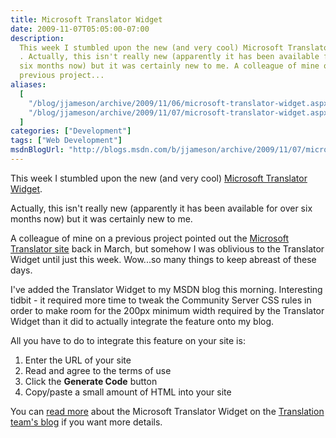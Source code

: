 ```yaml
---
title: Microsoft Translator Widget
date: 2009-11-07T05:05:00-07:00
description:
  This week I stumbled upon the new (and very cool) Microsoft Translator Widget
  . Actually, this isn't really new (apparently it has been available for over
  six months now) but it was certainly new to me. A colleague of mine on a
  previous project...
aliases:
  [
    "/blog/jjameson/archive/2009/11/06/microsoft-translator-widget.aspx",
    "/blog/jjameson/archive/2009/11/07/microsoft-translator-widget.aspx",
  ]
categories: ["Development"]
tags: ["Web Development"]
msdnBlogUrl: "http://blogs.msdn.com/b/jjameson/archive/2009/11/07/microsoft-translator-widget.aspx"
---
```


This week I stumbled upon the new (and very cool)
[Microsoft Translator Widget](http://www.microsofttranslator.com/Widget).

Actually, this isn't really new (apparently it has been available for over six
months now) but it was certainly new to me.

A colleague of mine on a previous project pointed out the
[Microsoft Translator site](http://www.microsofttranslator.com/) back in March,
but somehow I was oblivious to the Translator Widget until just this week.
Wow...so many things to keep abreast of these days.

I've added the Translator Widget to my MSDN blog this morning. Interesting
tidbit - it required more time to tweak the Community Server CSS rules in order
to make room for the 200px minimum width required by the Translator Widget than
it did to actually integrate the feature onto my blog.

All you have to do to integrate this feature on your site is:

1. Enter the URL of your site
1. Read and agree to the terms of use
1. Click the **Generate Code** button
1. Copy/paste a small amount of HTML into your site

You can
[read more](http://blogs.msdn.com/translation/archive/2009/03/18/announcing-the-microsoft-translator-web-page-widget.aspx)
about the Microsoft Translator Widget on the
[Translation team's blog](http://blogs.msdn.com/translation) if you want more
details.
